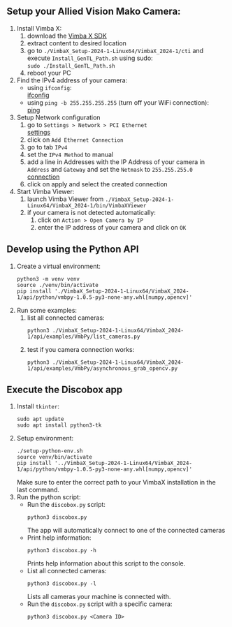 
## Setup your Allied Vision Mako Camera:

1. Install Vimba X:
    1. download the [Vimba X SDK](https://www.alliedvision.com/en/products/software/vimba-x-sdk/)
    1. extract content to desired location
    1. go to `./VimbaX_Setup-2024-1-Linux64/VimbaX_2024-1/cti` and execute `Install_GenTL_Path.sh` using sudo:\
    `sudo ./Install_GenTL_Path.sh`
    1. reboot your PC
1. Find the IPv4 address of your camera:
    - using `ifconfig`:\
    [ifconfig](./imgs/ifconfig.png)
    - using `ping -b 255.255.255.255` (turn off your WiFi connection):\
    [ping](./imgs/ping.png)
1. Setup Network configuration
    1. go to `Settings > Network > PCI Ethernet`\
    [settings](./imgs/settings.png)
    1. click on `Add Ethernet Connection`
    1. go to tab `IPv4`
    1. set the `IPv4 Method` to manual
    1. add a line in Addresses with the IP Address of your camera in `Address` and `Gateway` and set the `Netmask` to `255.255.255.0`\
    [connection](./imgs/connection.png)
    1. click on apply and select the created connection
1. Start Vimba Viewer:
    1. launch Vimba Viewer from `./VimbaX_Setup-2024-1-Linux64/VimbaX_2024-1/bin/VimbaXViewer`
    1. if your camera is not detected automatically:
        1. click on `Action > Open Camera by IP`
        1. enter the IP address of your camera and click on `OK`

## Develop using the Python API

1. Create a virtual environment:
    ```terminal
    python3 -m venv venv
    source ./venv/bin/activate
    pip install './VimbaX_Setup-2024-1-Linux64/VimbaX_2024-1/api/python/vmbpy-1.0.5-py3-none-any.whl[numpy,opencv]'
    ```
1. Run some examples:
    1. list all connected cameras:
        ```terminal
        python3 ./VimbaX_Setup-2024-1-Linux64/VimbaX_2024-1/api/examples/VmbPy/list_cameras.py
        ```
    1. test if you camera connection works:
        ```terminal
        python3 ./VimbaX_Setup-2024-1-Linux64/VimbaX_2024-1/api/examples/VmbPy/asynchronous_grab_opencv.py
        ```

## Execute the Discobox app

1. Install `tkinter`:
    ```terminal
    sudo apt update
    sudo apt install python3-tk
    ```
1. Setup environment:
    ```terminal
    ./setup-python-env.sh
    source venv/bin/activate
    pip install '../VimbaX_Setup-2024-1-Linux64/VimbaX_2024-1/api/python/vmbpy-1.0.5-py3-none-any.whl[numpy,opencv]'
    ```
    Make sure to enter the correct path to your VimbaX installation in the last command.
1. Run the python script:
    - Run the `discobox.py` script:
        ```terminal
        python3 discobox.py
        ```
        The app will automatically connect to one of the connected cameras
    - Print help information:
        ```terminal
        python3 discobox.py -h
        ```
        Prints help information about this script to the console.
    - List all connected cameras:
        ```terminal
        python3 discobox.py -l
        ```
        Lists all cameras your machine is connected with.
    - Run the `discobox.py` script with a specific camera:
        ```terminal
        python3 discobox.py <Camera ID>
        ```


